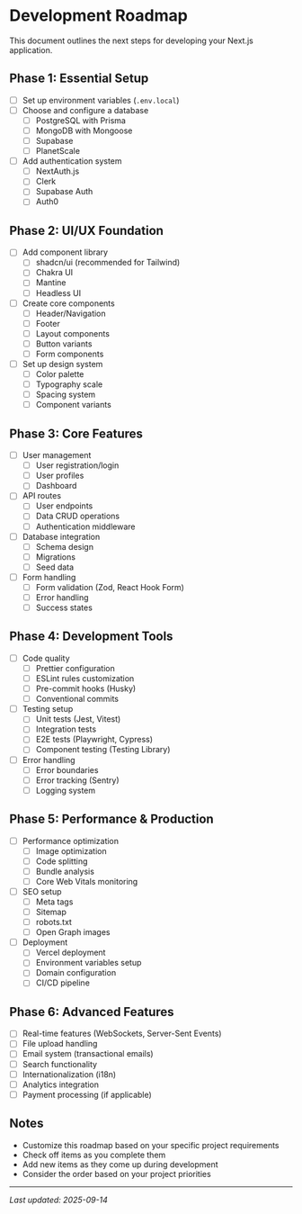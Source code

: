 # Development Roadmap

This document outlines the next steps for developing your Next.js application.

## Phase 1: Essential Setup
- [ ] Set up environment variables (`.env.local`)
- [ ] Choose and configure a database
  - [ ] PostgreSQL with Prisma
  - [ ] MongoDB with Mongoose
  - [ ] Supabase
  - [ ] PlanetScale
- [ ] Add authentication system
  - [ ] NextAuth.js
  - [ ] Clerk
  - [ ] Supabase Auth
  - [ ] Auth0

## Phase 2: UI/UX Foundation
- [ ] Add component library
  - [ ] shadcn/ui (recommended for Tailwind)
  - [ ] Chakra UI
  - [ ] Mantine
  - [ ] Headless UI
- [ ] Create core components
  - [ ] Header/Navigation
  - [ ] Footer
  - [ ] Layout components
  - [ ] Button variants
  - [ ] Form components
- [ ] Set up design system
  - [ ] Color palette
  - [ ] Typography scale
  - [ ] Spacing system
  - [ ] Component variants

## Phase 3: Core Features
- [ ] User management
  - [ ] User registration/login
  - [ ] User profiles
  - [ ] Dashboard
- [ ] API routes
  - [ ] User endpoints
  - [ ] Data CRUD operations
  - [ ] Authentication middleware
- [ ] Database integration
  - [ ] Schema design
  - [ ] Migrations
  - [ ] Seed data
- [ ] Form handling
  - [ ] Form validation (Zod, React Hook Form)
  - [ ] Error handling
  - [ ] Success states

## Phase 4: Development Tools
- [ ] Code quality
  - [ ] Prettier configuration
  - [ ] ESLint rules customization
  - [ ] Pre-commit hooks (Husky)
  - [ ] Conventional commits
- [ ] Testing setup
  - [ ] Unit tests (Jest, Vitest)
  - [ ] Integration tests
  - [ ] E2E tests (Playwright, Cypress)
  - [ ] Component testing (Testing Library)
- [ ] Error handling
  - [ ] Error boundaries
  - [ ] Error tracking (Sentry)
  - [ ] Logging system

## Phase 5: Performance & Production
- [ ] Performance optimization
  - [ ] Image optimization
  - [ ] Code splitting
  - [ ] Bundle analysis
  - [ ] Core Web Vitals monitoring
- [ ] SEO setup
  - [ ] Meta tags
  - [ ] Sitemap
  - [ ] robots.txt
  - [ ] Open Graph images
- [ ] Deployment
  - [ ] Vercel deployment
  - [ ] Environment variables setup
  - [ ] Domain configuration
  - [ ] CI/CD pipeline

## Phase 6: Advanced Features
- [ ] Real-time features (WebSockets, Server-Sent Events)
- [ ] File upload handling
- [ ] Email system (transactional emails)
- [ ] Search functionality
- [ ] Internationalization (i18n)
- [ ] Analytics integration
- [ ] Payment processing (if applicable)

## Notes
- Customize this roadmap based on your specific project requirements
- Check off items as you complete them
- Add new items as they come up during development
- Consider the order based on your project priorities

---

*Last updated: 2025-09-14*